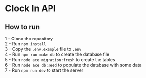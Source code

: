 # Clock In API

## How to run

1 - Clone the repository\
2 - Run `npm install`\
3 - Copy the `.env.example` file to `.env`\
4 - Run `npm run make:db` to create the database file\
5 - Run `node ace migration:fresh` to create the tables\
6 - Run `node ace db:seed` to populate the database with some data\
7 - Run `npm run dev` to start the server

